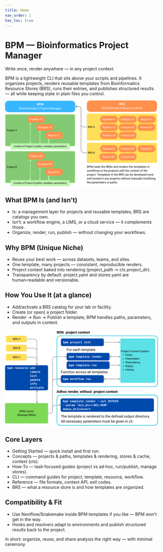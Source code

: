 ```yaml
---
title: Home
nav_order: 1
has_toc: true
---
```


# BPM — Bioinformatics Project Manager

Write once, render anywhere — in any project context.

BPM is a lightweight CLI that sits above your scripts and pipelines. It organizes projects, renders reusable templates from Bioinformatics Resource Stores (BRS), runs their entries, and publishes structured results — all while keeping state in plain files you control.

![BPM and BRS overview](assets/img/bpm-brs-overview.png)

## What BPM Is (and Isn’t)

- Is: a management layer for projects and reusable templates; BRS are catalogs you own.
- Isn’t: a workflow engine, a LIMS, or a cloud service — it complements those.
- Organize, render, run, publish — without changing your workflows.

## Why BPM (Unique Niche)

- Reuse your best work — across datasets, teams, and sites.
- One template, many projects — consistent, reproducible renders.
- Project context baked into rendering (project_path → ctx.project_dir).
- Transparency by default: project.yaml and stores.yaml are human‑readable and versionable.

## How You Use It (at a glance)

- Add/activate a BRS catalog for your lab or facility.
- Create (or open) a project folder.
- Render → Run → Publish a template; BPM handles paths, parameters, and outputs in context.

![BPM mechanism](assets/img/bpm_mechanism.png)

## Core Layers

- Getting Started — quick install and first run.
- Concepts — projects & paths, templates & rendering, stores & cache, context (ctx).
- How‑To — task‑focused guides (project vs ad‑hoc, run/publish, manage stores).
- CLI — command guides for project, template, resource, workflow.
- Reference — file formats, context API, exit codes.
- BRS — what a resource store is and how templates are organized.

## Compatibility & Fit

- Use Nextflow/Snakemake inside BPM templates if you like — BPM won’t get in the way.
- Hooks and resolvers adapt to environments and publish structured results back to the project.

In short: organize, reuse, and share analysis the right way — with minimal ceremony.
